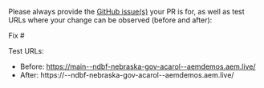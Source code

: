 Please always provide the [GitHub issue(s)](../issues) your PR is for, as well as test URLs where your change can be observed (before and after):

Fix #<gh-issue-id>

Test URLs:
- Before: https://main--ndbf-nebraska-gov-acarol--aemdemos.aem.live/
- After: https://<branch>--ndbf-nebraska-gov-acarol--aemdemos.aem.live/
